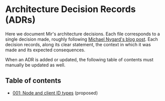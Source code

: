 # Architecture Decision Records (ADRs)

Here we document Mir's architecture decisions. Each file corresponds to a single decision made, roughly following
[Michael Nygard's blog post](https://cognitect.com/blog/2011/11/15/documenting-architecture-decisions).
Each decision records, along its clear statement, the context in which it was made and its expected consequences.

When an ADR is added or updated, the following table of contents must manually be updated as well.

## Table of contents

- [001: Node and client ID types](adr-001-node-and-client-id-types.md) (proposed)